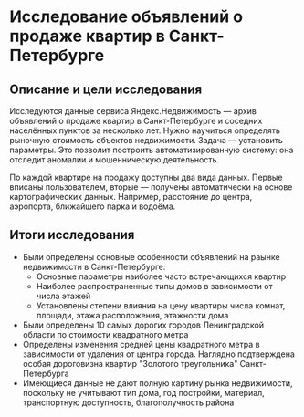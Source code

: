 # Исследование объявлений о продаже квартир в Санкт-Петербурге

## Описание и цели исследования

Исследуются данные сервиса Яндекс.Недвижимость — архив объявлений о продаже квартир в Санкт-Петербурге и соседних населённых пунктов за несколько лет. Нужно научиться определять рыночную стоимость объектов недвижимости. Задача — установить параметры. Это позволит построить автоматизированную систему: она отследит аномалии и мошенническую деятельность.

По каждой квартире на продажу доступны два вида данных. Первые вписаны пользователем, вторые — получены автоматически на основе картографических данных. Например, расстояние до центра, аэропорта, ближайшего парка и водоёма.

## Итоги исследования
* Были определены основные особенности объявлений на раынке недвижимости в Санкт-Петербурге:
  * Основные параметры наиболее часто встречающихся квартир
  * Наиболее распространенные типы домов в зависимости от числа этажей
  * Установлены степени влияния на цену квартиры числа комнат, площади, этажа расположения, этажности дома
* Были определены 10 самых дорогих городов Ленинградской области по стоимости квадратного метра
* Определены изменения средней цены квадратного метра в зависимости от удаления от центра города. Наглядно подтверждена особая дороговизна квартир "Золотого треугольника" Санкт-Петербурга
* Имеющиеся данные не дают полную картину рынка недвижимости, поскольку не учитывают тип дома, год постройки, материал, транспортную доступность, благополучность района
